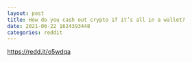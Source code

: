 ```yaml
--- 
layout: post 
title: How do you cash out crypto if it’s all in a wallet? 
date: 2021-06-22 1624393448 
categories: reddit 
--- 
```

https://redd.it/o5wdqa